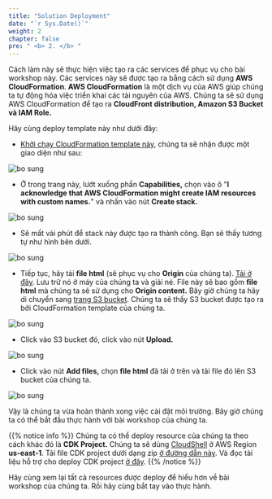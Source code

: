 ```yaml
---
title: "Solution Deployment"
date: "`r Sys.Date()`"
weight: 2
chapter: false
pre: " <b> 2. </b> "
---
```


Cách làm này sẽ thực hiện việc tạo ra các services để phục vụ cho bài workshop này. Các services này sẽ được tạo ra bằng cách sử dụng **AWS CloudFormation**. **AWS CloudFormation** là một dịch vụ của AWS giúp chúng ta tự động hóa việc triển khai các tài nguyên của AWS. Chúng ta sẽ sử dụng AWS CloudFormation để tạo ra **CloudFront distribution, Amazon S3 Bucket và IAM Role.**

Hãy cùng deploy template này như dưới đây:

- [Khởi chạy CloudFormation template này](https://us-east-1.console.aws.amazon.com/cloudformation/home?region=us-east-1#/stacks/quickcreate?templateURL=https://s3.us-east-1.amazonaws.com/ee-assets-prod-us-east-1/modules/9d6613dae7674a6d96e1ccd3b3096dda/v1/edge-workshop.yaml&stackName=edge-redirect-workshop), chúng ta sẽ nhận được một giao diện như sau:

![bo sung](/images/2.prerequisite/2-1.png)

- Ở trong trang này, lướt xuống phần **Capabilities,** chọn vào ô "**I acknowledge that AWS CloudFormation might create IAM resources with custom names.**" và nhấn vào nút **Create stack.**

![bo sung](/images/2.prerequisite/2-2.png)

- Sẽ mất vài phút để stack này được tạo ra thành công. Bạn sẽ thấy tương tự như hình bên dưới.

![bo sung](/images/2.prerequisite/2-3.png)

- Tiếp tục, hãy tải **file html** (sẽ phục vụ cho **Origin** của chúng ta). [Tải ở đây](https://static.us-east-1.prod.workshops.aws/public/cabd0ea6-06a9-4598-8680-71c16b92fe28/static/edge-redirect-origin.zip). Lưu trữ nó ở máy của chúng ta và giải né. File này sẽ bao gồm **file html** mà chúng ta sẽ sử dụng cho **Origin content.** Bây giờ chúng ta hãy di chuyển sang [trang S3 bucket](https://s3.console.aws.amazon.com/s3/home?region=us-east-1#). Chúng ta sẽ thấy S3 bucket được tạo ra bởi CloudFormation template của chúng ta.

![bo sung](/images/2.prerequisite/2-4.png)

- Click vào S3 bucket đó, click vào nút **Upload.**

![bo sung](/images/2.prerequisite/2-5.png)

- Click vào nút **Add files,** chọn **file html** đã tải ở trên và tải file đó lên S3 bucket của chúng ta.

![bo sung](/images/2.prerequisite/2-6.png)

Vậy là chúng ta vừa hoàn thành xong việc cài đặt môi trường. Bây giờ chúng ta có thể bắt đầu thực hành với bài workshop của chúng ta.

{{% notice info %}}
Chúng ta có thể deploy resource của chúng ta theo cách khác đó là **CDK Project.** Chúng ta sẽ dùng [CloudShell](https://us-east-1.console.aws.amazon.com/cloudshell/home?region=us-east-1) ở AWS Region **us-east-1**. Tải file CDK project dưới dạng zip [ở đường dẫn này](https://s3.amazonaws.com/ee-assets-prod-us-east-1/modules/9d6613dae7674a6d96e1ccd3b3096dda/v1/workshop.zip). Và đọc tài liệu hỗ trợ cho deploy CDK project [ở đây](https://docs.aws.amazon.com/cdk/v2/guide/home.html).
{{% /notice %}}

Hãy cùng xem lại tất cả resources được deploy để hiểu hơn về bài workshop của chúng ta. Rồi hãy cùng bắt tay vào thực hành.

